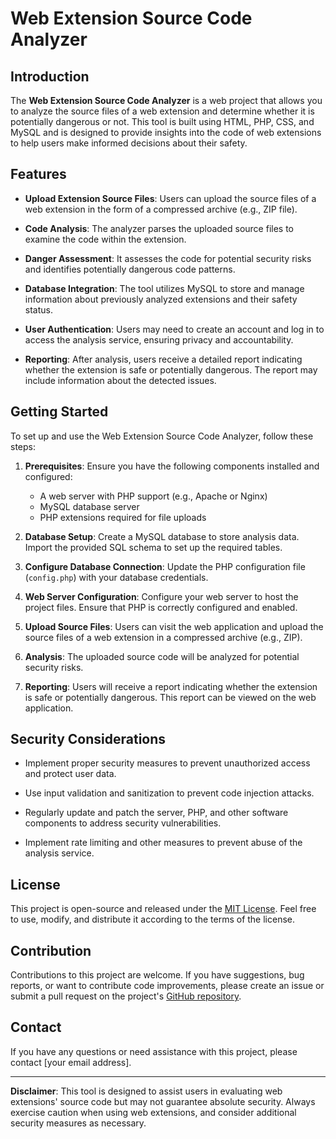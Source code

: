 # Web Extension Source Code Analyzer

## Introduction

The **Web Extension Source Code Analyzer** is a web project that allows you to analyze the source files of a web extension and determine whether it is potentially dangerous or not. This tool is built using HTML, PHP, CSS, and MySQL and is designed to provide insights into the code of web extensions to help users make informed decisions about their safety.

## Features

- **Upload Extension Source Files**: Users can upload the source files of a web extension in the form of a compressed archive (e.g., ZIP file).

- **Code Analysis**: The analyzer parses the uploaded source files to examine the code within the extension.

- **Danger Assessment**: It assesses the code for potential security risks and identifies potentially dangerous code patterns.

- **Database Integration**: The tool utilizes MySQL to store and manage information about previously analyzed extensions and their safety status.

- **User Authentication**: Users may need to create an account and log in to access the analysis service, ensuring privacy and accountability.

- **Reporting**: After analysis, users receive a detailed report indicating whether the extension is safe or potentially dangerous. The report may include information about the detected issues.

## Getting Started

To set up and use the Web Extension Source Code Analyzer, follow these steps:

1. **Prerequisites**: Ensure you have the following components installed and configured:
   - A web server with PHP support (e.g., Apache or Nginx)
   - MySQL database server
   - PHP extensions required for file uploads

2. **Database Setup**: Create a MySQL database to store analysis data. Import the provided SQL schema to set up the required tables.

3. **Configure Database Connection**: Update the PHP configuration file (`config.php`) with your database credentials.

4. **Web Server Configuration**: Configure your web server to host the project files. Ensure that PHP is correctly configured and enabled.

5. **Upload Source Files**: Users can visit the web application and upload the source files of a web extension in a compressed archive (e.g., ZIP).

6. **Analysis**: The uploaded source code will be analyzed for potential security risks.

7. **Reporting**: Users will receive a report indicating whether the extension is safe or potentially dangerous. This report can be viewed on the web application.

## Security Considerations

- Implement proper security measures to prevent unauthorized access and protect user data.

- Use input validation and sanitization to prevent code injection attacks.

- Regularly update and patch the server, PHP, and other software components to address security vulnerabilities.

- Implement rate limiting and other measures to prevent abuse of the analysis service.

## License

This project is open-source and released under the [MIT License](LICENSE). Feel free to use, modify, and distribute it according to the terms of the license.

## Contribution

Contributions to this project are welcome. If you have suggestions, bug reports, or want to contribute code improvements, please create an issue or submit a pull request on the project's [GitHub repository](https://github.com/your-repo-link).

## Contact

If you have any questions or need assistance with this project, please contact [your email address].

---

**Disclaimer**: This tool is designed to assist users in evaluating web extensions' source code but may not guarantee absolute security. Always exercise caution when using web extensions, and consider additional security measures as necessary.
 
